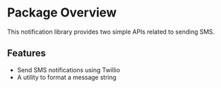 # Package Overview
This notification library provides two simple APIs related to sending SMS.

## Features
* Send SMS notifications using Twillio
* A utility to format a message string
